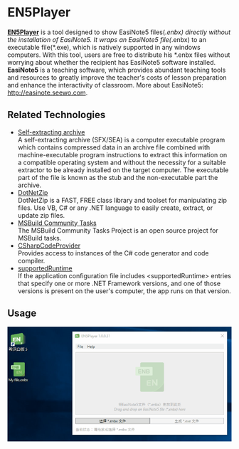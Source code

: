 # EN5Player
**[EN5Player](https://github.com/Iron-YeHong/EN5Player/blob/master/README.md)** is a tool designed to show EasiNote5 files(*.enbx) directly without the installation of EasiNote5. It wraps an EasiNote5 file(*.enbx) to an executable file(*.exe), which is natively supported in any windows computers. With this tool, users are free to distribute his *.enbx files without worrying about whether the recipient has EasiNote5 software installed.  
**EasiNote5** is a teaching software, which provides abundant teaching tools and resources to greatly improve the teacher's costs of lesson preparation and enhance the interactivity of classroom. More about EasiNote5: http://easinote.seewo.com.

## Related Technologies
- [Self-extracting archive](https://en.wikipedia.org/wiki/Self-extracting_archive)   
A self-extracting archive (SFX/SEA) is a computer executable program which contains compressed data in an archive file combined with machine-executable program instructions to extract this information on a compatible operating system and without the necessity for a suitable extractor to be already installed on the target computer. The executable part of the file is known as the stub and the non-executable part the archive.
- [DotNetZip](https://github.com/Iron-YeHong/DotNetZip.Semverd)  
DotNetZip is a FAST, FREE class library and toolset for manipulating zip files. Use VB, C# or any .NET language to easily create, extract, or update zip files.
- [MSBuild Community Tasks](https://github.com/loresoft/msbuildtasks)  
The MSBuild Community Tasks Project is an open source project for MSBuild tasks.
- [CSharpCodeProvider](https://docs.microsoft.com/en-us/dotnet/api/microsoft.csharp.csharpcodeprovider?view=netframework-4.7.1)  
Provides access to instances of the C# code generator and code compiler.
- [supportedRuntime](https://docs.microsoft.com/en-us/dotnet/framework/migration-guide/how-to-configure-an-app-to-support-net-framework-4-or-4-5)  
If the application configuration file includes \<supportedRuntime\> entries that specify one or more .NET Framework versions, and one of those versions is present on the user's computer, the app runs on that version. 

## Usage
![How to use EN5Player](Resources/EN5PlayerUsage.gif "How to use EN5Player")
